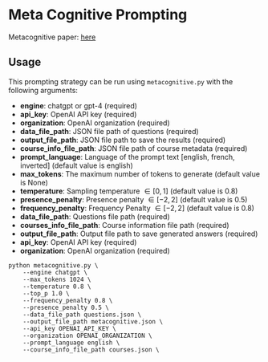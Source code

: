# Meta Cognitive Prompting
Metacognitive paper: [here](https://arxiv.org/pdf/2308.05342.pdf)

## Usage

This prompting strategy can be run using `metacognitive.py` with the following arguments:

- **engine**: chatgpt or gpt-4 (required)
- **api_key**: OpenAI API key (required)
- **organization**: OpenAI organization (required)
- **data_file_path**: JSON file path of questions (required)
- **output_file_path**: JSON file path to save the results (required)
- **course_info_file_path**: JSON file path of course metadata (required)
- **prompt_language**: Language of the prompt text [english, french, inverted] (default value is english) 
- **max_tokens**: The maximum number of tokens to generate (default value is None)
- **temperature**: Sampling temperature $\in [0,1]$ (default value is 0.8)
- **presence_penalty**: Presence penalty $\in [-2,2]$ (default value is 0.5)
- **frequency_penalty**: Frequency Penalty $\in [-2,2]$ (default value is 0.8)
- **data_file_path**: Questions file path (required)
- **courses_info_file_path**: Course information file path (required)
- **output_file_path**: Output file path to save generated answers (required)
- **api_key**: OpenAI API key (required)
- **organization**: OpenAI organization (required)

```
python metacognitive.py \
    --engine chatgpt \ 
    --max_tokens 1024 \
    --temperature 0.8 \ 
    --top_p 1.0 \
    --frequency_penalty 0.8 \
    --presence_penalty 0.5 \
    --data_file_path questions.json \
    --output_file_path metacognitive.json \
    --api_key OPENAI_API_KEY \
    --organization OPENAI_ORGANIZATION \
    --prompt_language english \
    --course_info_file_path courses.json \
```
